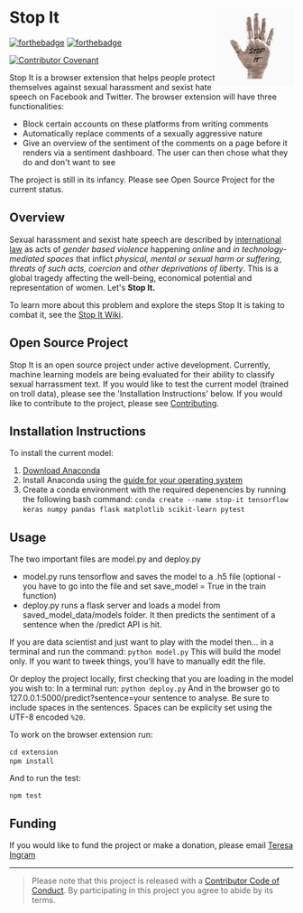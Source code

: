 
# Stop It <img src='logo.png' align="right" height="139" />

[![forthebadge](https://forthebadge.com/images/badges/made-with-python.svg)](https://forthebadge.com) [![forthebadge](https://forthebadge.com/images/badges/made-with-javascript.svg)](https://forthebadge.com)  

[![Contributor Covenant](https://img.shields.io/badge/Contributor%20Covenant-v1.4%20adopted-ff69b4.svg)](CODE_OF_CONDUCT.md)

Stop It is a browser extension that helps people protect themselves against sexual harassment and sexist hate speech on Facebook and Twitter. The browser extension will have three functionalities:
- Block certain accounts on these platforms from writing comments
- Automatically replace comments of a sexually aggressive nature 
- Give an overview of the sentiment of the comments on a page before it renders via a sentiment dashboard. The user can then chose what they do and don't want to see

The project is still in its infancy. Please see Open Source Project for the current status.

## Overview

Sexual harassment and sexist hate speech are described by [international law](https://tbinternet.ohchr.org/Treaties/CEDAW/Shared%20Documents/1_Global/CEDAW_C_GC_35_8267_E.pdf) as acts of *gender based violence* happening *online* and *in technology-mediated spaces* that inflict *physical, mental or sexual harm or suffering, threats of such acts, coercion* and *other deprivations of liberty*. This is a global tragedy affecting the well-being, economical potential and representation of women. Let's __Stop It.__

To learn more about this problem and explore the steps Stop It is taking to combat it, see the [Stop It Wiki](https://github.com/malteserteresa/stop-it/wiki/The-Problem).

## Open Source Project

Stop It is an open source project under active development. Currently, machine learning models are being evaluated for their ability to classify sexual harrassment text. If you would like to test the current model (trained on troll data), please see the 'Installation Instructions' below. If you would like to contribute to the project, please see [Contributing](https://github.com/malteserteresa/stop-it/blob/master/contributing.md).

## Installation Instructions

To install the current model:
1. [Download Anaconda](https://www.anaconda.com/distribution/#download-section)
2. Install Anaconda using the [guide for your operating system](https://docs.conda.io/projects/conda/en/latest/user-guide/install/index.html#regular-installation)
3. Create a conda environment with the required depenencies by running the following bash command: `conda create --name stop-it tensorflow keras numpy pandas flask matplotlib scikit-learn pytest`

## Usage
The two important files are model.py and deploy.py 

- model.py runs tensorflow and saves the model to a .h5 file (optional - you have to go into the file and set save_model = True in the train function) 
- deploy.py runs a flask server and loads a model from saved_model_data/models folder. It then predicts the sentiment of a sentence when the /predict API is hit.

If you are data scientist and just want to play with the model then...
in a terminal and run the command: `python model.py`
This will build the model only. If you want to tweek things, you'll have to manually edit the file.

Or deploy the project locally, first checking that you are loading in the model you wish to: 
In a terminal run: `python deploy.py`
And in the browser go to 127.0.0.1:5000/predict?sentence=your sentence to analyse. 
Be sure to include spaces in the sentences. Spaces can be explicity set using the UTF-8 encoded `%20`.

To work on the browser extension run:
```
cd extension
npm install
```

And to run the test:
```
npm test
```

## Funding
If you would like to fund the project or make a donation, please email [Teresa Ingram](mailto:tee.in.grams@gmail.com)

***

> Please note that this project is released with a [Contributor Code of Conduct](https://github.com/malteserteresa/stop-it/blob/master/CODE_OF_CONDUCT.md). By participating in this project you agree to abide by its terms.


